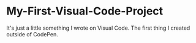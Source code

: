 # My-First-Visual-Code-Project
It's just a little something I wrote on Visual Code. The first thing I created outside of CodePen.
